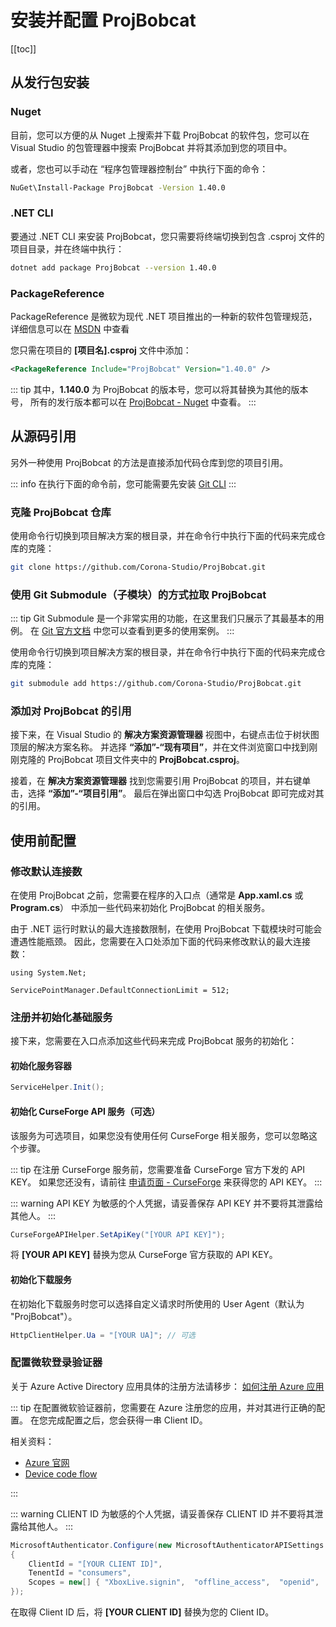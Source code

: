 # 安装并配置 ProjBobcat

[[toc]]

## 从发行包安装

### Nuget

目前，您可以方便的从 Nuget 上搜索并下载 ProjBobcat 的软件包，您可以在 Visual Studio 的包管理器中搜索 ProjBobcat 并将其添加到您的项目中。

或者，您也可以手动在 “程序包管理器控制台” 中执行下面的命令：
```bash
NuGet\Install-Package ProjBobcat -Version 1.40.0
```

### .NET CLI

要通过 .NET CLI 来安装 ProjBobcat，您只需要将终端切换到包含 .csproj 文件的项目目录，并在终端中执行：
```bash
dotnet add package ProjBobcat --version 1.40.0
```

### PackageReference

PackageReference 是微软为现代 .NET 项目推出的一种新的软件包管理规范，
详细信息可以在 [MSDN](https://learn.microsoft.com/en-us/nuget/consume-packages/package-references-in-project-files)
中查看

您只需在项目的 **[项目名].csproj** 文件中添加：
```xml
<PackageReference Include="ProjBobcat" Version="1.40.0" />
```

::: tip
其中，**1.140.0** 为 ProjBobcat 的版本号，您可以将其替换为其他的版本号，
所有的发行版本都可以在 [ProjBobcat - Nuget](https://www.nuget.org/packages/ProjBobcat#versions-body-tab) 中查看。
:::

## 从源码引用

另外一种使用 ProjBobcat 的方法是直接添加代码仓库到您的项目引用。

::: info
在执行下面的命令前，您可能需要先安装 [Git CLI](https://git-scm.com/)
:::

### 克隆 ProjBobcat 仓库

使用命令行切换到项目解决方案的根目录，并在命令行中执行下面的代码来完成仓库的克隆：

```bash
git clone https://github.com/Corona-Studio/ProjBobcat.git
```

### 使用 Git Submodule（子模块）的方式拉取 ProjBobcat

::: tip
Git Submodule 是一个非常实用的功能，在这里我们只展示了其最基本的用例。
在 [Git 官方文档](https://git-scm.com/book/en/v2/Git-Tools-Submodules) 中您可以查看到更多的使用案例。
:::

使用命令行切换到项目解决方案的根目录，并在命令行中执行下面的代码来完成仓库的克隆：

```bash
git submodule add https://github.com/Corona-Studio/ProjBobcat.git
```

### 添加对 ProjBobcat 的引用

接下来，在 Visual Studio 的 **解决方案资源管理器** 视图中，右键点击位于树状图顶层的解决方案名称。
并选择 **“添加”-“现有项目”**，并在文件浏览窗口中找到刚刚克隆的 ProjBobcat 项目文件夹中的 **ProjBobcat.csproj**。

接着，在 **解决方案资源管理器** 找到您需要引用 ProjBobcat 的项目，并右键单击，选择 **“添加”-“项目引用”**。
最后在弹出窗口中勾选 ProjBobcat 即可完成对其的引用。

## 使用前配置

### 修改默认连接数

在使用 ProjBobcat 之前，您需要在程序的入口点（通常是 **App.xaml.cs** 或 **Program.cs**）
中添加一些代码来初始化 ProjBobcat 的相关服务。

由于 .NET 运行时默认的最大连接数限制，在使用 ProjBobcat 下载模块时可能会遭遇性能瓶颈。
因此，您需要在入口处添加下面的代码来修改默认的最大连接数：

```c#{3}
using System.Net;

ServicePointManager.DefaultConnectionLimit = 512;
```

### 注册并初始化基础服务

接下来，您需要在入口点添加这些代码来完成 ProjBobcat 服务的初始化：

#### 初始化服务容器

```c#
ServiceHelper.Init();
```

#### 初始化 CurseForge API 服务（可选）

该服务为可选项目，如果您没有使用任何 CurseForge 相关服务，您可以忽略这个步骤。

::: tip
在注册 CurseForge 服务前，您需要准备 CurseForge 官方下发的 API KEY。
如果您还没有，请前往 [申请页面 - CurseForge](https://support.curseforge.com/en/support/solutions/articles/9000208346-about-the-curseforge-api-and-how-to-apply-for-a-key)
来获得您的 API KEY。
:::

::: warning
API KEY 为敏感的个人凭据，请妥善保存 API KEY 并不要将其泄露给其他人。
:::

```c#
CurseForgeAPIHelper.SetApiKey("[YOUR API KEY]");
```

将 **[YOUR API KEY]** 替换为您从 CurseForge 官方获取的 API KEY。

#### 初始化下载服务

在初始化下载服务时您可以选择自定义请求时所使用的 User Agent（默认为 "ProjBobcat"）。

```c#
HttpClientHelper.Ua = "[YOUR UA]"; // 可选
```

### 配置微软登录验证器

关于 Azure Active Directory 应用具体的注册方法请移步：
[如何注册 Azure 应用](/zhCN/projbobcat/createNewAzureApp)

::: tip
在配置微软验证器前，您需要在 Azure 注册您的应用，并对其进行正确的配置。
在您完成配置之后，您会获得一串 Client ID。

相关资料：

- [Azure 官网](https://azure.microsoft.com/en-us/)
- [Device code flow](https://learn.microsoft.com/en-us/azure/active-directory/develop/scenario-desktop-acquire-token-device-code-flow?tabs=dotnet)

:::

::: warning
CLIENT ID 为敏感的个人凭据，请妥善保存 CLIENT ID 并不要将其泄露给其他人。
:::

```c#
MicrosoftAuthenticator.Configure(new MicrosoftAuthenticatorAPISettings
{
    ClientId = "[YOUR CLIENT ID]",
    TenentId = "consumers",
    Scopes = new[] { "XboxLive.signin",  "offline_access",  "openid",  "profile",  "email" }
});
```

在取得 Client ID 后，将 **[YOUR CLIENT ID]** 替换为您的 Client ID。
